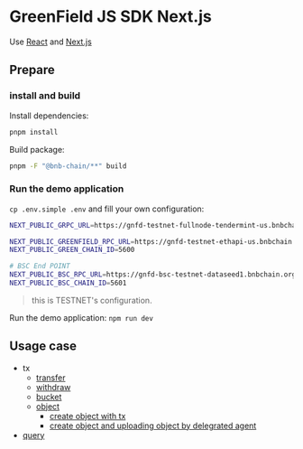 # GreenField JS SDK Next.js

Use [React](https://react.dev/) and [Next.js](https://nextjs.org/)

## Prepare

### install and build

Install dependencies:

```bash
pnpm install
```

Build package:

```bash
pnpm -F "@bnb-chain/**" build
```


### Run the demo application

`cp .env.simple .env` and fill your own configuration:

```bash
NEXT_PUBLIC_GRPC_URL=https://gnfd-testnet-fullnode-tendermint-us.bnbchain.org

NEXT_PUBLIC_GREENFIELD_RPC_URL=https://gnfd-testnet-ethapi-us.bnbchain.org
NEXT_PUBLIC_GREEN_CHAIN_ID=5600

# BSC End POINT
NEXT_PUBLIC_BSC_RPC_URL=https://gnfd-bsc-testnet-dataseed1.bnbchain.org
NEXT_PUBLIC_BSC_CHAIN_ID=5601
```

> this is TESTNET's configuration.

Run the demo application: `npm run dev`

## Usage case

* tx
  * [transfer](./src/components/transfer/index.tsx)
  * [withdraw](./src/components/withdraw/index.tsx)
  * [bucket](./src/components/bucket/index.tsx)
  * [object](./src/components/object/index.tsx)
    * [create object with tx](./src/components/object/create/withTx.tsx)
    * [create object and uploading object by delegrated agent](./src/components/object/create/delegrate.tsx)
* [query](./src/components/withdraw/query.tsx)
